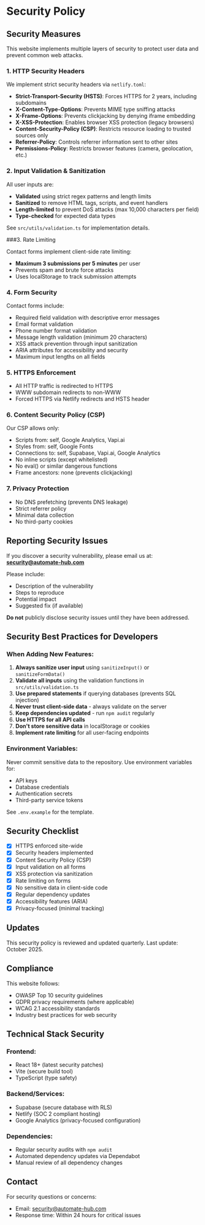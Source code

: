 # Security Policy

## Security Measures

This website implements multiple layers of security to protect user data and prevent common web attacks.

### 1. HTTP Security Headers

We implement strict security headers via `netlify.toml`:

- **Strict-Transport-Security (HSTS)**: Forces HTTPS for 2 years, including subdomains
- **X-Content-Type-Options**: Prevents MIME type sniffing attacks
- **X-Frame-Options**: Prevents clickjacking by denying iframe embedding
- **X-XSS-Protection**: Enables browser XSS protection (legacy browsers)
- **Content-Security-Policy (CSP)**: Restricts resource loading to trusted sources only
- **Referrer-Policy**: Controls referrer information sent to other sites
- **Permissions-Policy**: Restricts browser features (camera, geolocation, etc.)

### 2. Input Validation & Sanitization

All user inputs are:
- **Validated** using strict regex patterns and length limits
- **Sanitized** to remove HTML tags, scripts, and event handlers
- **Length-limited** to prevent DoS attacks (max 10,000 characters per field)
- **Type-checked** for expected data types

See `src/utils/validation.ts` for implementation details.

###3. Rate Limiting

Contact forms implement client-side rate limiting:
- **Maximum 3 submissions per 5 minutes** per user
- Prevents spam and brute force attacks
- Uses localStorage to track submission attempts

### 4. Form Security

Contact forms include:
- Required field validation with descriptive error messages
- Email format validation
- Phone number format validation
- Message length validation (minimum 20 characters)
- XSS attack prevention through input sanitization
- ARIA attributes for accessibility and security
- Maximum input lengths on all fields

### 5. HTTPS Enforcement

- All HTTP traffic is redirected to HTTPS
- WWW subdomain redirects to non-WWW
- Forced HTTPS via Netlify redirects and HSTS header

### 6. Content Security Policy (CSP)

Our CSP allows only:
- Scripts from: self, Google Analytics, Vapi.ai
- Styles from: self, Google Fonts
- Connections to: self, Supabase, Vapi.ai, Google Analytics
- No inline scripts (except whitelisted)
- No eval() or similar dangerous functions
- Frame ancestors: none (prevents clickjacking)

### 7. Privacy Protection

- No DNS prefetching (prevents DNS leakage)
- Strict referrer policy
- Minimal data collection
- No third-party cookies

## Reporting Security Issues

If you discover a security vulnerability, please email us at:
**security@automate-hub.com**

Please include:
- Description of the vulnerability
- Steps to reproduce
- Potential impact
- Suggested fix (if available)

**Do not** publicly disclose security issues until they have been addressed.

## Security Best Practices for Developers

### When Adding New Features:

1. **Always sanitize user input** using `sanitizeInput()` or `sanitizeFormData()`
2. **Validate all inputs** using the validation functions in `src/utils/validation.ts`
3. **Use prepared statements** if querying databases (prevents SQL injection)
4. **Never trust client-side data** - always validate on the server
5. **Keep dependencies updated** - run `npm audit` regularly
6. **Use HTTPS for all API calls**
7. **Don't store sensitive data** in localStorage or cookies
8. **Implement rate limiting** for all user-facing endpoints

### Environment Variables:

Never commit sensitive data to the repository. Use environment variables for:
- API keys
- Database credentials
- Authentication secrets
- Third-party service tokens

See `.env.example` for the template.

## Security Checklist

- [x] HTTPS enforced site-wide
- [x] Security headers implemented
- [x] Content Security Policy (CSP)
- [x] Input validation on all forms
- [x] XSS protection via sanitization
- [x] Rate limiting on forms
- [x] No sensitive data in client-side code
- [x] Regular dependency updates
- [x] Accessibility features (ARIA)
- [x] Privacy-focused (minimal tracking)

## Updates

This security policy is reviewed and updated quarterly. Last update: October 2025.

## Compliance

This website follows:
- OWASP Top 10 security guidelines
- GDPR privacy requirements (where applicable)
- WCAG 2.1 accessibility standards
- Industry best practices for web security

## Technical Stack Security

### Frontend:
- React 18+ (latest security patches)
- Vite (secure build tool)
- TypeScript (type safety)

### Backend/Services:
- Supabase (secure database with RLS)
- Netlify (SOC 2 compliant hosting)
- Google Analytics (privacy-focused configuration)

### Dependencies:
- Regular security audits with `npm audit`
- Automated dependency updates via Dependabot
- Manual review of all dependency changes

## Contact

For security questions or concerns:
- Email: security@automate-hub.com
- Response time: Within 24 hours for critical issues

